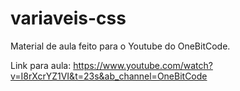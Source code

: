 # variaveis-css

Material de aula feito para o Youtube do OneBitCode.

Link para aula: https://www.youtube.com/watch?v=I8rXcrYZ1VI&t=23s&ab_channel=OneBitCode
